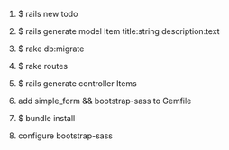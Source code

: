 1. $ rails new todo

2. $ rails generate model Item title:string description:text

3. $ rake db:migrate

4. $ rake routes

5. $ rails generate controller Items

6. add simple_form && bootstrap-sass to Gemfile

7. $ bundle install

8. configure bootstrap-sass

